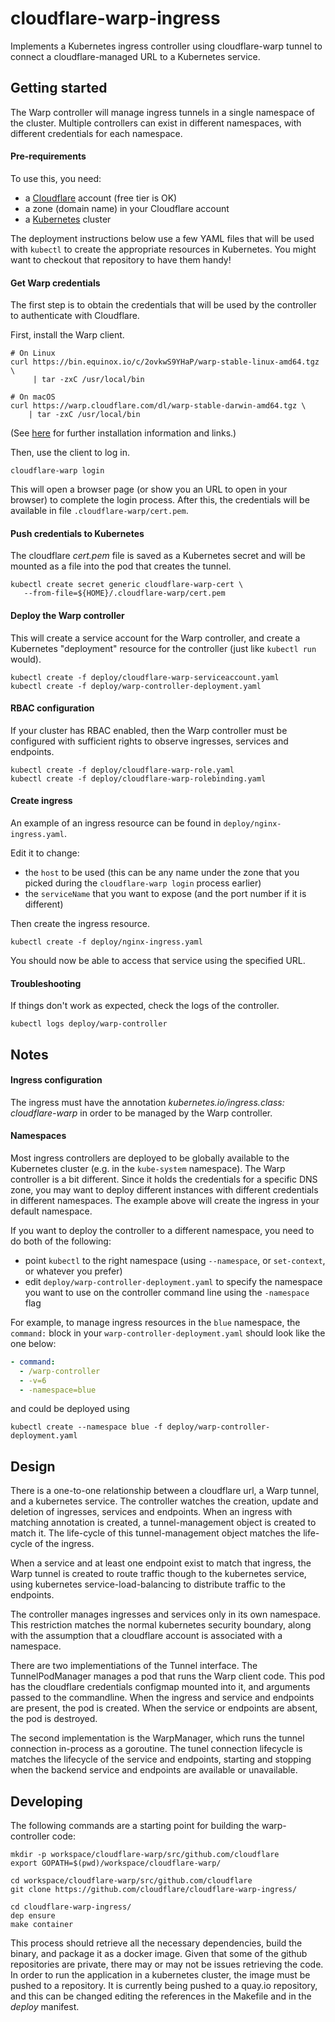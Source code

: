 # cloudflare-warp-ingress

Implements a Kubernetes ingress controller using cloudflare-warp tunnel
to connect a cloudflare-managed URL to a Kubernetes service.


## Getting started

The Warp controller will manage ingress tunnels in a single
namespace of the cluster.  Multiple controllers can exist
in different namespaces, with different credentials for
each namespace.


#### Pre-requirements

To use this, you need:
- a [Cloudflare](https://www.cloudflare.com/) account (free tier is OK)
- a zone (domain name) in your Cloudflare account 
- a [Kubernetes](https://kubernetes.io/) cluster

The deployment instructions below use a few YAML files that
will be used with `kubectl` to create the appropriate resources
in Kubernetes. You might want to checkout that repository
to have them handy!


#### Get Warp credentials

The first step is to obtain the credentials that will
be used by the controller to authenticate with Cloudflare.

First, install the Warp client.

```
# On Linux
curl https://bin.equinox.io/c/2ovkwS9YHaP/warp-stable-linux-amd64.tgz \
     | tar -zxC /usr/local/bin

# On macOS
curl https://warp.cloudflare.com/dl/warp-stable-darwin-amd64.tgz \
    | tar -zxC /usr/local/bin
```

(See [here](https://warp.cloudflare.com/downloads/) for further
installation information and links.)

Then, use the client to log in.

```
cloudflare-warp login
```

This will open a browser page (or show you an URL to open in your
browser) to complete the login process. After this, the credentials
will be available in file `.cloudflare-warp/cert.pem`.


#### Push credentials to Kubernetes

The cloudflare _cert.pem_ file is saved as a Kubernetes secret and
will be mounted as a file into the pod that creates the tunnel.

```
kubectl create secret generic cloudflare-warp-cert \
   --from-file=${HOME}/.cloudflare-warp/cert.pem
```


#### Deploy the Warp controller

This will create a service account for the Warp controller, and
create a Kubernetes "deployment" resource for the controller
(just like `kubectl run` would).

```
kubectl create -f deploy/cloudflare-warp-serviceaccount.yaml
kubectl create -f deploy/warp-controller-deployment.yaml
```


#### RBAC configuration

If your cluster has RBAC enabled, then the Warp controller must be configured
with sufficient rights to observe ingresses, services and endpoints.

```
kubectl create -f deploy/cloudflare-warp-role.yaml
kubectl create -f deploy/cloudflare-warp-rolebinding.yaml
```


#### Create ingress

An example of an ingress resource can be found in `deploy/nginx-ingress.yaml`.

Edit it to change:
- the `host` to be used (this can be any name under the zone that you
  picked during the `cloudflare-warp login` process earlier)
- the `serviceName` that you want to expose (and the port number if
  it is different)

Then create the ingress resource.

```
kubectl create -f deploy/nginx-ingress.yaml
```

You should now be able to access that service using the specified URL.


#### Troubleshooting

If things don't work as expected, check the logs of the controller.

```
kubectl logs deploy/warp-controller
```


## Notes


#### Ingress configuration

The ingress must have the annotation
_kubernetes.io<span>/</span>ingress.class: cloudflare-warp_ in order to be managed
by the Warp controller.


#### Namespaces

Most ingress controllers are deployed to be globally available to the
Kubernetes cluster (e.g. in the `kube-system` namespace). The Warp
controller is a bit different. Since it holds the credentials for a
specific DNS zone, you may want to deploy different instances with
different credentials in different namespaces. The example above
will create the ingress in your default namespace.

If you want to deploy the controller to a different namespace, you
need to do both of the following:
- point `kubectl` to the right namespace (using `--namespace`, or
  `set-context`, or whatever you prefer)
- edit `deploy/warp-controller-deployment.yaml` to specify the
  namespace you want to use on the controller command line using the `-namespace` flag
  
For example, to manage ingress resources in the `blue` namespace, the `command:` block in your `warp-controller-deployment.yaml` should look like the one below:

```yaml
- command:
  - /warp-controller
  - -v=6
  - -namespace=blue
```
and could be deployed using 
```
kubectl create --namespace blue -f deploy/warp-controller-deployment.yaml
```

## Design

There is a one-to-one relationship between a cloudflare url, a Warp
tunnel, and a kubernetes service.  The controller watches the creation,
update and deletion of ingresses, services and endpoints.  When an
ingress with matching annotation is created, a tunnel-management
object is created to match it. The life-cycle of this tunnel-management
object matches the life-cycle of the ingress.

When a service and at least one endpoint exist to match that ingress,
the Warp tunnel is created to route traffic though to the kubernetes
service, using kubernetes service-load-balancing to distribute traffic to
the endpoints.

The controller manages ingresses and services only in its own namespace.
This restriction matches the normal kubernetes security boundary, along
with the assumption that a cloudflare account is associated
with a namespace.

There are two implementiations of the Tunnel interface.  The
TunnelPodManager manages a pod that runs the Warp client code.  This
pod has the cloudflare credentials configmap mounted into it, and
arguments passed to the commandline. When the ingress and service
and endpoints are present, the pod is created.  When the service or
endpoints are absent, the pod is destroyed.

The second implementation is the WarpManager, which runs the tunnel
connection in-process as a goroutine.  The tunel connection lifecycle is
matches the lifecycle of the service and endpoints, starting and stopping
when the backend service and endpoints are available or unavailable.


## Developing

The following commands are a starting point for building the warp-controller code:

```
mkdir -p workspace/cloudflare-warp/src/github.com/cloudflare
export GOPATH=$(pwd)/workspace/cloudflare-warp/

cd workspace/cloudflare-warp/src/github.com/cloudflare
git clone https://github.com/cloudflare/cloudflare-warp-ingress/

cd cloudflare-warp-ingress/
dep ensure
make container
```

This process should retrieve all the necessary dependencies, build the binary, and
package it as a docker image.  Given that some of the github repositories are private,
there may or may not be issues retrieving the code. In order to run the application in
a kubernetes cluster, the image must be pushed to a repository.  It is currently
being pushed to a quay<span>.</span>io repository, and this can be changed editing the references in
the Makefile and in the _deploy_ manifest.

